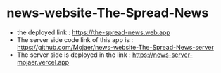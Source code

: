 # news-website-The-Spread-News

* the deployed link : https://the-spread-news.web.app
* The server side code link of this app is : https://github.com/Mojaer/news-website-The-Spread-News-server
* The server side is deployed in the link : https://news-server-mojaer.vercel.app
